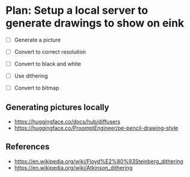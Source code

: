 
# Plan: Setup a local server to generate drawings to show on eink


- [ ] Generate a picture
- [ ] Convert to correct resolution
- [ ] Convert to black and white
- [ ] Use dithering
- [ ] Convert to bitmap


## Generating pictures locally

 - https://huggingface.co/docs/hub/diffusers
 - https://huggingface.co/ProomptEngineer/pe-pencil-drawing-style

## References

 - https://en.wikipedia.org/wiki/Floyd%E2%80%93Steinberg_dithering
 - https://en.wikipedia.org/wiki/Atkinson_dithering



